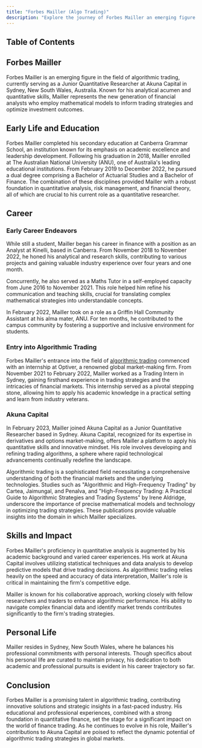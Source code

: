```yaml
---
title: "Forbes Mailler (Algo Trading)"
description: "Explore the journey of Forbes Mailler an emerging figure in algorithmic trading at Akuna Capital known for his analytical acumen and innovative strategies"
---
```




## Table of Contents

## Forbes Mailler

Forbes Mailler is an emerging figure in the field of algorithmic trading, currently serving as a Junior Quantitative Researcher at Akuna Capital in Sydney, New South Wales, Australia. Known for his analytical acumen and quantitative skills, Mailler represents the new generation of financial analysts who employ mathematical models to inform trading strategies and optimize investment outcomes.

## Early Life and Education

Forbes Mailler completed his secondary education at Canberra Grammar School, an institution known for its emphasis on academic excellence and leadership development. Following his graduation in 2018, Mailler enrolled at The Australian National University (ANU), one of Australia's leading educational institutions. From February 2019 to December 2022, he pursued a dual degree comprising a Bachelor of Actuarial Studies and a Bachelor of Finance. The combination of these disciplines provided Mailler with a robust foundation in quantitative analysis, risk management, and financial theory, all of which are crucial to his current role as a quantitative researcher.

## Career

### Early Career Endeavors

While still a student, Mailler began his career in finance with a position as an Analyst at Kinelli, based in Canberra. From November 2018 to November 2022, he honed his analytical and research skills, contributing to various projects and gaining valuable industry experience over four years and one month.

Concurrently, he also served as a Maths Tutor in a self-employed capacity from June 2016 to November 2021. This role helped him refine his communication and teaching skills, crucial for translating complex mathematical strategies into understandable concepts.

In February 2022, Mailler took on a role as a Griffin Hall Community Assistant at his alma mater, ANU. For ten months, he contributed to the campus community by fostering a supportive and inclusive environment for students.

### Entry into Algorithmic Trading

Forbes Mailler's entrance into the field of [algorithmic trading](/wiki/algorithmic-trading) commenced with an internship at Optiver, a renowned global market-making firm. From November 2021 to February 2022, Mailler worked as a Trading Intern in Sydney, gaining firsthand experience in trading strategies and the intricacies of financial markets. This internship served as a pivotal stepping stone, allowing him to apply his academic knowledge in a practical setting and learn from industry veterans.

### Akuna Capital

In February 2023, Mailler joined Akuna Capital as a Junior Quantitative Researcher based in Sydney. Akuna Capital, recognized for its expertise in derivatives and options market-making, offers Mailler a platform to apply his quantitative skills and innovative mindset. His role involves developing and refining trading algorithms, a sphere where rapid technological advancements continually redefine the landscape.

Algorithmic trading is a sophisticated field necessitating a comprehensive understanding of both the financial markets and the underlying technologies. Studies such as "Algorithmic and High-Frequency Trading" by Cartea, Jaimungal, and Penalva, and "High-Frequency Trading: A Practical Guide to Algorithmic Strategies and Trading Systems" by Irene Aldridge, underscore the importance of precise mathematical models and technology in optimizing trading strategies. These publications provide valuable insights into the domain in which Mailler specializes.

## Skills and Impact

Forbes Mailler's proficiency in quantitative analysis is augmented by his academic background and varied career experiences. His work at Akuna Capital involves utilizing statistical techniques and data analysis to develop predictive models that drive trading decisions. As algorithmic trading relies heavily on the speed and accuracy of data interpretation, Mailler's role is critical in maintaining the firm's competitive edge.

Mailler is known for his collaborative approach, working closely with fellow researchers and traders to enhance algorithmic performance. His ability to navigate complex financial data and identify market trends contributes significantly to the firm's trading strategies.

## Personal Life

Mailler resides in Sydney, New South Wales, where he balances his professional commitments with personal interests. Though specifics about his personal life are curated to maintain privacy, his dedication to both academic and professional pursuits is evident in his career trajectory so far.

## Conclusion

Forbes Mailler is a promising talent in algorithmic trading, contributing innovative solutions and strategic insights in a fast-paced industry. His educational and professional experiences, combined with a strong foundation in quantitative finance, set the stage for a significant impact on the world of finance trading. As he continues to evolve in his role, Mailler's contributions to Akuna Capital are poised to reflect the dynamic potential of algorithmic trading strategies in global markets.